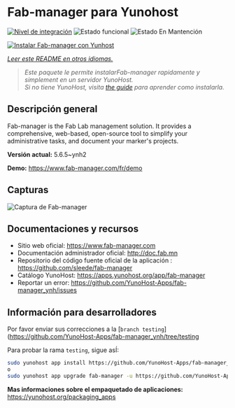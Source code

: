 <!--
Este archivo README esta generado automaticamente<https://github.com/YunoHost/apps/tree/master/tools/readme_generator>
No se debe editar a mano.
-->

# Fab-manager para Yunohost

[![Nivel de integración](https://dash.yunohost.org/integration/fab-manager.svg)](https://ci-apps.yunohost.org/ci/apps/fab-manager/) ![Estado funcional](https://ci-apps.yunohost.org/ci/badges/fab-manager.status.svg) ![Estado En Mantención](https://ci-apps.yunohost.org/ci/badges/fab-manager.maintain.svg)

[![Instalar Fab-manager con Yunhost](https://install-app.yunohost.org/install-with-yunohost.svg)](https://install-app.yunohost.org/?app=fab-manager)

*[Leer este README en otros idiomas.](./ALL_README.md)*

> *Este paquete le permite instalarFab-manager rapidamente y simplement en un servidor YunoHost.*  
> *Si no tiene YunoHost, visita [the guide](https://yunohost.org/install) para aprender como instalarla.*

## Descripción general

Fab-manager is the Fab Lab management solution. It provides a comprehensive, web-based, open-source tool to simplify your administrative tasks, and document your marker's projects.


**Versión actual:** 5.6.5~ynh2

**Demo:** <https://www.fab-manager.com/fr/demo>

## Capturas

![Captura de Fab-manager](./doc/screenshots/dashboard-mockup.webp)

## Documentaciones y recursos

- Sitio web oficial: <https://www.fab-manager.com>
- Documentación administrador oficial: <http://doc.fab.mn>
- Repositorio del código fuente oficial de la aplicación : <https://github.com/sleede/fab-manager>
- Catálogo YunoHost: <https://apps.yunohost.org/app/fab-manager>
- Reportar un error: <https://github.com/YunoHost-Apps/fab-manager_ynh/issues>

## Información para desarrolladores

Por favor enviar sus correcciones a la [`branch testing`](https://github.com/YunoHost-Apps/fab-manager_ynh/tree/testing

Para probar la rama `testing`, sigue asÍ:

```bash
sudo yunohost app install https://github.com/YunoHost-Apps/fab-manager_ynh/tree/testing --debug
o
sudo yunohost app upgrade fab-manager -u https://github.com/YunoHost-Apps/fab-manager_ynh/tree/testing --debug
```

**Mas informaciones sobre el empaquetado de aplicaciones:** <https://yunohost.org/packaging_apps>
